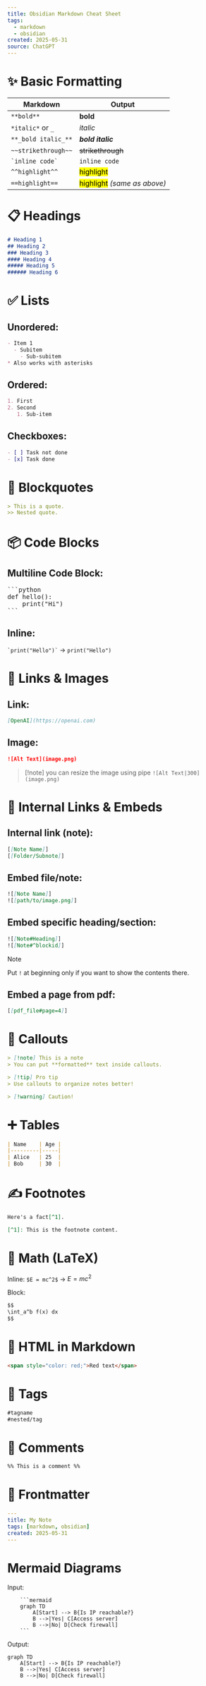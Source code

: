 ```yaml
---
title: Obsidian Markdown Cheat Sheet
tags:
  - markdown
  - obsidian
created: 2025-05-31
source: ChatGPT
---
```


# ✨ Basic Formatting

| Markdown            | Output                                   |
| ------------------- | ---------------------------------------- |
| `**bold**`          | **bold**                                 |
| `*italic*` or `_`   | *italic*                                 |
| `**_bold italic_**` | ***bold italic***                        |
| `~~strikethrough~~` | ~~strikethrough~~                        |
| `` `inline code` `` | `inline code`                            |
| `^^highlight^^`     | <mark>highlight</mark>                   |
| `==highlight==`     | <mark>highlight</mark> *(same as above)* |

# 📋 Headings

```markdown
# Heading 1
## Heading 2
### Heading 3
#### Heading 4
##### Heading 5
###### Heading 6
```

# ✅ Lists

## Unordered:
```markdown
- Item 1
  - Subitem
    - Sub-subitem
* Also works with asterisks
```

## Ordered:
```markdown
1. First
2. Second
   1. Sub-item
```

## Checkboxes:
```markdown
- [ ] Task not done
- [x] Task done
```

# 💬 Blockquotes

```markdown
> This is a quote.
>> Nested quote.
```

# 📦 Code Blocks

## Multiline Code Block:
<pre>
```python
def hello():
    print("Hi")
```
</pre>

## Inline:
`` `print("Hello")` `` → `print("Hello")`

# 🔗 Links & Images

## Link:
```markdown
[OpenAI](https://openai.com)
```

## Image:
```markdown
![Alt Text](image.png)
```
>[!note] you can resize the image using pipe
> `![Alt Text|300](image.png)`
# 🔁 Internal Links & Embeds

## Internal link (note):
```markdown
[[Note Name]]
[[Folder/Subnote]]
```

## Embed file/note:
```markdown
![[Note Name]]
![[path/to/image.png]]
```

## Embed specific heading/section:
```markdown
![[Note#Heading]]
![[Note#^blockid]]
```
> [!note]
> Put `!` at beginning only if you want to show the contents there.

## Embed a page from pdf:
```markdown
[[pdf_file#page=4]]
```
# 🎯 Callouts

```markdown
> [!note] This is a note
> You can put **formatted** text inside callouts.

> [!tip] Pro tip
> Use callouts to organize notes better!

> [!warning] Caution!
```

# ➕ Tables

```markdown
| Name    | Age |
|---------|-----|
| Alice   | 25  |
| Bob     | 30  |
```

# ✍️ Footnotes

```markdown
Here's a fact[^1].

[^1]: This is the footnote content.
```

# 🔢 Math (LaTeX)

Inline: ``$E = mc^2$`` →  $E = mc^2$ 

Block:
```markdown
$$
\int_a^b f(x) dx
$$
```

# 🔂 HTML in Markdown

```html
<span style="color: red;">Red text</span>
```

# 🔁 Tags

```markdown
#tagname
#nested/tag
```

# 📌 Comments

```markdown
%% This is a comment %%
```

# 🧱 Frontmatter

```yaml
---
title: My Note
tags: [markdown, obsidian]
created: 2025-05-31
---
```
# Mermaid Diagrams
Input:
```
	```mermaid
	graph TD
	    A[Start] --> B{Is IP reachable?}
	    B -->|Yes| C[Access server]
	    B -->|No| D[Check firewall]
	```
```
Output:
```mermaid
graph TD
    A[Start] --> B{Is IP reachable?}
    B -->|Yes| C[Access server]
    B -->|No| D[Check firewall]
```
